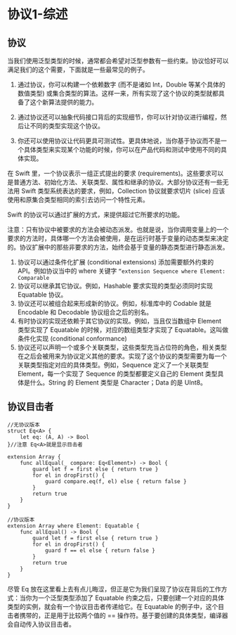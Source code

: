 # 协议1-综述

## 协议

当我们使用泛型类型的时候，通常都会希望对泛型参数有一些约束。协议恰好可以满足我们的这个需要，下面就是一些最常见的例子。

1. 通过协议，你可以构建一个依赖数字 (而不是诸如 Int，Double 等某个具体的数值类型) 或集合类型的算法。这样一来，所有实现了这个协议的类型就都具备了这个新算法提供的能力。

2. 通过协议还可以抽象代码接口背后的实现细节，你可以针对协议进行编程，然后让不同的类型实现这个协议。

3. 你还可以使用协议让代码更具可测试性。更具体地说，当你基于协议而不是一个具体类型来实现某个功能的时候，你可以在产品代码和测试中使用不同的具体实现。

在 Swift 里，一个协议表示一组正式提出的要求 (requirements)。这些要求可以是普通方法、初始化方法、关联类型、属性和继承的协议。大部分协议还有一些无法用 Swift 类型系统表达的要求，例如，Collection 协议就要求切片 (slice) 应该使用和原集合类型相同的索引去访问一个特性元素。

Swift 的协议可以通过扩展的方式，来提供超过它所要求的功能。

注意：只有协议中被要求的方法会被动态派发。也就是说，当你调用变量上的一个要求的方法时，具体哪一个方法会被使用，是在运行时基于变量的动态类型来决定的。协议扩展中的那些非要求的方法，始终会基于变量的静态类型进行静态派发。

1. 协议可以通过条件化扩展 (conditional extensions) 添加需要额外约束的 API。例如协议当中的 where 关键字 `“extension Sequence where Element: Comparable`
2. 协议可以继承其它协议。例如，Hashable 要求实现的类型必须同时实现 Equatable 协议。
3. 协议还可以被组合起来形成新的协议。例如，标准库中的 Codable 就是 Encodable 和 Decodable 协议组合之后的别名。
4. 有时协议的实现还依赖于其它协议的实现。例如，当且仅当数组中 Element 类型实现了 Equatable 的时候，对应的数组类型才实现了 Equatable。这叫做条件化实现 (conditional conformance)
5. 协议还可以声明一个或多个关联类型，这些类型充当占位符的角色，相关类型在之后会被用来为协议定义其他的要求。实现了这个协议的类型需要为每一个关联类型指定对应的具体类型。例如，Sequence 定义了一个关联类型 Element，每一个实现了 Sequence 的类型都要定义自己的 Element 类型具体是什么。String 的 Element 类型是 Character；Data 的是 UInt8。


## 协议目击者

```
//无协议版本
struct Eq<A> {
	let eq: (A, A) -> Bool
}//注意 Eq<A>就是显示目击者

extension Array {
	func allEqual(_ compare: Eq<Element>) -> Bool {
		guard let f = first else { return true }
		for el in dropFirst() {
			guard compare.eq(f, el) else { return false }
		}
		return true
	}
}

//协议版本
extension Array where Element: Equatable {
	func allEqual() -> Bool {
		guard let f = first else { return true }
		for el in dropFirst() {
			guard f == el else { return false }
		}
		return true
	}
}
```

尽管 Eq 放在这里看上去有点儿晦涩，但正是它为我们呈现了协议在背后的工作方式：当你为一个泛型类型添加了 Equatable 约束之后，只要创建一个对应的具体类型的实例，就会有一个协议目击者传递给它。在 Equatable 的例子中，这个目击者携带的，正是用于比较两个值的 == 操作符。基于要创建的具体类型，编译器会自动传入协议目击者。


